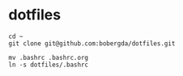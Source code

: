 # dotfiles

```
cd ~
git clone git@github.com:bobergda/dotfiles.git

mv .bashrc .bashrc.org
ln -s dotfiles/.bashrc

```

